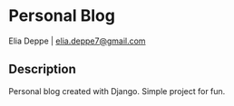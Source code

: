 # Personal Blog

Elia Deppe | elia.deppe7@gmail.com

## Description

Personal blog created with Django. Simple project for fun.
